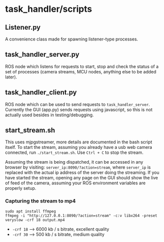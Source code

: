 # task_handler/scripts

## Listener.py
A convenience class made for spawning listener-type processes.

## task_handler_server.py
ROS node which listens for requests to start, stop and check the status of a set of processes (camera streams, MCU nodes, anything else to be added later).

## task_handler_client.py
ROS node which can be used to send requests to `task_handler_server`. Currently the GUI (app.py) sends requests using javascript, so this is not actually used besides in testing/debugging. 

## start_stream.sh
This uses mjpgstreamer, more details are documented in the bash script itself.
To start the stream, assuming you already have a usb web camera connected, run `./start_stream.sh`. Use `Ctrl + C` to stop the stream.

Assuming the stream is being dispatched, it can be accessed in any browser by visiting: `server_ip:8090/?action=stream`,
where `server_ip` is replaced with the actual ip address  of the server doing the streaming.
If you have started the stream, opening any page on the GUI should show the live of feed of the camera, assuming your ROS environment variables are properly setup.

### Capturing the stream to mp4

```
sudo apt install ffmpeg
ffmpeg -i "http://127.0.0.1:8090/?action=stream" -c:v libx264 -preset veryslow -crf 18 output.mp4
```

- `-crf 18` --> 6000 kb / s bitrate, excellent quality
- `-crf 30` --> 500 kb / s bitrate, medium quality
